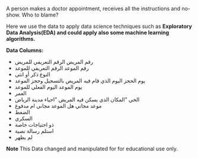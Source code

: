 A person makes a doctor appointment, receives all the instructions and no-show. Who to blame?

Here we use the data to apply data science techniques such as **Exploratory Data Analysis(EDA) and could apply also some machine learning algorithms.**

**Data Columns:**
- رقم المريض
الرقم التعريفي للمريض
- رقم الموعد
الرقم التعريفي للموعد
- النوع
ذكر أو انثى
- يوم الحجز
اليوم الذي قام فيه المريض بالتسجيل وحجز الموعد
- يوم الموعد
اليوم الفعلي للموعد 
- العمر
- الحي
"المكان الذي يسكن فيه المريض "احياء مدينة الرياض
- موعد مجاني
هل الموعد مجاني ام مدفوع
- الضغط
- السكري
- ذو احتياجات خاصة
- استلم رسالة نصية
- لم يظهر



**Note**
This Data changed and manipulated for for educational use only.
